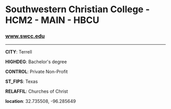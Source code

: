 # Southwestern Christian College - HCM2 - MAIN - HBCU
### www.swcc.edu
---
**CITY**: Terrell

**HIGHDEG**: Bachelor's degree

**CONTROL**: Private Non-Profit

**ST_FIPS**: Texas

**RELAFFIL**: Churches of Christ

**location**: 32.735508, -96.285649